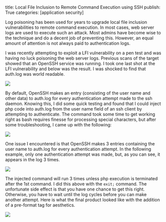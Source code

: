 title: Local File Inclusion to Remote Command Execution using SSH
publish: True
categories: [application security]

Log poisoning has been used for years to upgrade local file inclusion vulnerabilities to remote command execution. In most cases, web server logs are used to execute such an attack. Most admins have become wise to the technique and do a decent job of preventing this. However, an equal amount of attention is not always paid to authentication logs.

<!-- READMORE -->

I was recently attempting to exploit a LFI vulnerability on a pen test and was having no luck poisoning the web server logs. Previous scans of the target showed that an OpenSSH service was running. I took one last shot at the LFI vulnerability and below was the result. I was shocked to find that auth.log was world readable.

![](/images/posts/lfi_rce_orig_auth.png)

By default, OpenSSH makes an entry (consisting of the user name and other data) to auth.log for every authentication attempt made to the ssh daemon. Knowing this, I did some quick testing and found that I could inject php code into auth.log from the user name field of an ssh client by attempting to authenticate. The command took some time to get working right as bash requires finesse for processing special characters, but after some troubleshooting, I came up with the following:

![](/images/posts/lfi_rce_cmd.png)

One issue I encountered is that OpenSSH makes 3 entries containing the user name to auth.log for every authentication attempt. In the following example, only one authentication attempt was made, but, as you can see, it appears in the log 3 times.

![](/images/posts/lfi_rce_log.png)

The injected command will run 3 times unless php execution is terminated after the 1st command. I did this above with the `exit;` command. The unfortunate side effect is that you have one chance to get this right. Otherwise, you have to wait until the log cycles before you can make another attempt. Here is what the final product looked like with the addition of a pre-format tag for aesthetics.

![](/images/posts/lfi_rce_output.png)
